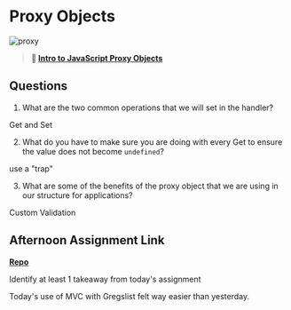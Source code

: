 # Proxy Objects

![proxy](https://bcw.blob.core.windows.net/public/img/journals/5120113092091727)

> **📖 [Intro to JavaScript Proxy Objects](https://codeworksacademy.com/fs-student-guide/resources/wk3/03-Proxies)**

## Questions

1. What are the two common operations that we will set in the handler?

Get and Set

2. What do you have to make sure you are doing with every Get to ensure the value does not become `undefined`?

use a "trap" 

3. What are some of the benefits of the proxy object that we are using in our structure for applications?

Custom Validation

## Afternoon Assignment Link

**[Repo](https://github.com/ryanmera3/late-fall21-gregslistmvc)**

Identify at least 1 takeaway from today's assignment

Today's use of MVC with Gregslist felt way easier than yesterday.